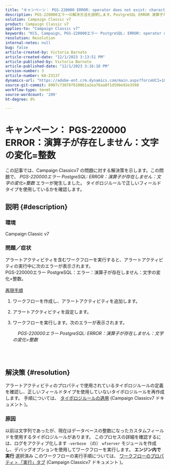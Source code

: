 ```yaml
---
title: "キャンペーン： PGS-220000 ERROR: operator does not exist: character varying = integer"
description: PGS-220000エラーの解決方法を説明します。PostgreSQL ERROR 演算子が存在しない文字変化=整数
solution: Campaign Classic v7
product: Campaign Classic v7
applies-to: "Campaign Classic v7"
keywords: "KCS, Campaign, PGS-220000エラー PostgreSQL: ERROR: operator does not exist: character varying = integer, Campaign v7, database, troubleshooting"
resolution: Resolution
internal-notes: null
bug: false
article-created-by: Victoria Barnato
article-created-date: "12/1/2023 3:13:51 PM"
article-published-by: Victoria Barnato
article-published-date: "12/1/2023 3:16:18 PM"
version-number: 3
article-number: KA-23137
dynamics-url: "https://adobe-ent.crm.dynamics.com/main.aspx?forceUCI=1&pagetype=entityrecord&etn=knowledgearticle&id=7ed8293a-5c90-ee11-8179-6045bd0065b6"
source-git-commit: 8907c73076f0100b1a2ea76aa0f1d59be92e3598
workflow-type: tm+mt
source-wordcount: '289'
ht-degree: 8%

---
```


# キャンペーン： PGS-220000 ERROR：演算子が存在しません：文字の変化=整数


この記事では、Campaign Classicv7 の問題に対する解決策を示します。この問題で、 *PGS-220000エラー PostgreSQL: ERROR：演算子が存在しません：文字の変化=整数* エラーが発生しました。 タイポロジルールで正しいフィールドタイプを使用しているかを確認します。

## 説明 {#description}


### 環境

Campaign Classic v7

### 問題／症状

アラートアクティビティを含むワークフローを実行すると、アラートアクティビティの実行中に次のエラーが表示されます。
<br>PGS-220000エラー PostgreSQL：エラー：演算子が存在しません：文字の変化=整数。<br><br>
<u>再現手順</u>

1. ワークフローを作成し、アラートアクティビティを追加します。
2. アラートアクティビティを設定します。
3. ワークフローを実行します。次のエラーが表示されます。



       *PGS-220000エラー PostgreSQL: ERROR：演算子が存在しません：文字の変化=整数*




<br> <br>



## 解決策 {#resolution}


アラートアクティビティのプロパティで使用されているタイポロジルールの定義を確認し、正しいフィールドタイプを使用していないタイポロジルールを再作成します。 手順については、 [タイポロジルールの適用](https://experienceleague.adobe.com/docs/campaign-classic/using/orchestrating-campaigns/campaign-optimization/applying-rules.html) (Campaign Classicv7 ドキュメント )。

### 原因

以前は文字列であったが、現在はデータベースの整数になったカスタムフィールドを使用するタイポロジルールがあります。 このプロセスの詳細を確認するには、ログをアクティブ化します `-verbose` （の） `wfserver` モジュールを作成し、デバッグオプションを使用してワークフローを実行します。 <b>エンジン内で実行</b> 選択済み このワークフローの実行手順については、 [ワークフローのプロパティ `>`  「実行」タブ](https://experienceleague.adobe.com/docs/campaign-classic/using/automating-with-workflows/advanced-management/workflow-properties.html?lang=ja#execution) (Campaign Classicv7 ドキュメント )。
